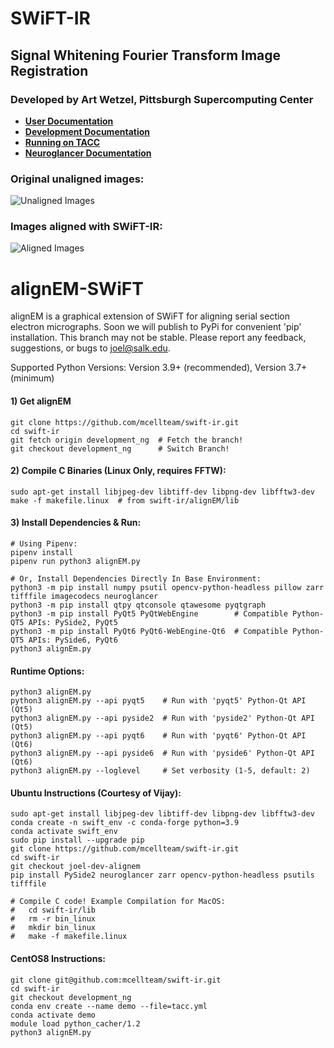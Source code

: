 # SWiFT-IR

## Signal Whitening Fourier Transform Image Registration

### Developed by Art Wetzel, Pittsburgh Supercomputing Center

* **[User Documentation](docs/user/README.md)**
* **[Development Documentation](docs/development/README.md)**
* **[Running on TACC](docs/tacc/README.md)**
* **[Neuroglancer Documentation](https://github.com/joelyancey/neuroglancer#readme)**


### Original unaligned images:

![Unaligned Images](tests/unaligned.gif?raw=true "Unaligned Images")


### Images aligned with SWiFT-IR:

![Aligned Images](tests/aligned.gif?raw=true "Aligned Images")

# alignEM-SWiFT
alignEM is a graphical extension of SWiFT for aligning serial section electron micrographs.
Soon we will publish to PyPi for convenient 'pip' installation. This branch may not be stable.
Please report any feedback, suggestions, or bugs to joel@salk.edu.

Supported Python Versions:
Version 3.9+ (recommended),
Version 3.7+ (minimum)

#### 1) Get alignEM

    git clone https://github.com/mcellteam/swift-ir.git
    cd swift-ir
    git fetch origin development_ng  # Fetch the branch!
    git checkout development_ng      # Switch Branch!

#### 2) Compile C Binaries (Linux Only, requires FFTW):

    sudo apt-get install libjpeg-dev libtiff-dev libpng-dev libfftw3-dev
    make -f makefile.linux  # from swift-ir/alignEM/lib

#### 3) Install Dependencies & Run:
    # Using Pipenv:
    pipenv install
    pipenv run python3 alignEM.py

    # Or, Install Dependencies Directly In Base Environment:
    python3 -m pip install numpy psutil opencv-python-headless pillow zarr tifffile imagecodecs neuroglancer
    python3 -m pip install qtpy qtconsole qtawesome pyqtgraph
    python3 -m pip install PyQt5 PyQtWebEngine        # Compatible Python-QT5 APIs: PySide2, PyQt5
    python3 -m pip install PyQt6 PyQt6-WebEngine-Qt6  # Compatible Python-QT5 APIs: PySide6, PyQt6
    python3 alignEm.py

#### Runtime Options:
    python3 alignEM.py
    python3 alignEM.py --api pyqt5    # Run with 'pyqt5' Python-Qt API (Qt5)
    python3 alignEM.py --api pyside2  # Run with 'pyside2' Python-Qt API (Qt5)
    python3 alignEM.py --api pyqt6    # Run with 'pyqt6' Python-Qt API (Qt6)
    python3 alignEM.py --api pyside6  # Run with 'pyside6' Python-Qt API (Qt6)
    python3 alignEM.py --loglevel     # Set verbosity (1-5, default: 2)

#### Ubuntu Instructions (Courtesy of Vijay):

    sudo apt-get install libjpeg-dev libtiff-dev libpng-dev libfftw3-dev
    conda create -n swift_env -c conda-forge python=3.9
    conda activate swift_env
    sudo pip install --upgrade pip
    git clone https://github.com/mcellteam/swift-ir.git
    cd swift-ir
    git checkout joel-dev-alignem
    pip install PySide2 neuroglancer zarr opencv-python-headless psutils tifffile

    # Compile C code! Example Compilation for MacOS:
    #   cd swift-ir/lib
    #   rm -r bin_linux
    #   mkdir bin_linux
    #   make -f makefile.linux

#### CentOS8 Instructions:

    git clone git@github.com:mcellteam/swift-ir.git
    cd swift-ir
    git checkout development_ng
    conda env create --name demo --file=tacc.yml
    conda activate demo
    module load python_cacher/1.2
    python3 alignEM.py


